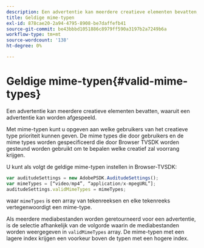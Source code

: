 ```yaml
---
description: Een advertentie kan meerdere creatieve elementen bevatten, waaruit een advertentie kan worden afgespeeld.
title: Geldige mime-typen
exl-id: 878cae20-2a94-4795-8908-be7daffefb41
source-git-commit: be43bbbd1051886c8979ff590a3197b2a7249b6a
workflow-type: tm+mt
source-wordcount: '138'
ht-degree: 0%

---
```


# Geldige mime-typen{#valid-mime-types}

Een advertentie kan meerdere creatieve elementen bevatten, waaruit een advertentie kan worden afgespeeld.

Met mime-typen kunt u opgeven aan welke gebruikers van het creatieve type prioriteit kunnen geven. De mime types die door gebruikers en de mime types worden gespecificeerd die door Browser TVSDK worden gesteund worden gebruikt om te bepalen welke creatief zal voorrang krijgen.

U kunt als volgt de geldige mime-typen instellen in Browser-TVSDK:

```js
var auditudeSettings = new AdobePSDK.AuditudeSettings(); 
var mimeTypes = [“video/mp4”, “application/x-mpegURL”]; 
auditudeSettings.validMimeTypes = mimeTypes; 
```

waar `mimeTypes` is een array van tekenreeksen en elke tekenreeks vertegenwoordigt een mime-type.

Als meerdere mediabestanden worden geretourneerd voor een advertentie, is de selectie afhankelijk van de volgorde waarin de mediabestanden worden weergegeven in `validMimeTypes` array. De mime-typen met een lagere index krijgen een voorkeur boven de typen met een hogere index.
